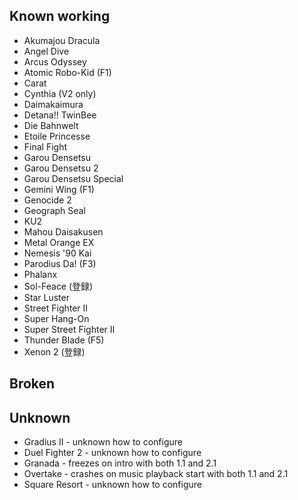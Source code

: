 Known working
---------------
* Akumajou Dracula
* Angel Dive
* Arcus Odyssey
* Atomic Robo-Kid (F1)
* Carat
* Cynthia (V2 only)
* Daimakaimura
* Detana!! TwinBee
* Die Bahnwelt
* Etoile Princesse
* Final Fight
* Garou Densetsu
* Garou Densetsu 2
* Garou Densetsu Special
* Gemini Wing (F1)
* Genocide 2
* Geograph Seal
* KU2
* Mahou Daisakusen
* Metal Orange EX
* Nemesis '90 Kai
* Parodius Da! (F3)
* Phalanx
* Sol-Feace (登録)
* Star Luster
* Street Fighter II
* Super Hang-On
* Super Street Fighter II
* Thunder Blade (F5)
* Xenon 2 (登録)

Broken
-------

Unknown
--------
* Gradius II - unknown how to configure
* Duel Fighter 2 - unknown how to configure
* Granada - freezes on intro with both 1.1 and 2.1
* Overtake - crashes on music playback start with both 1.1 and 2.1
* Square Resort - unknown how to configure
